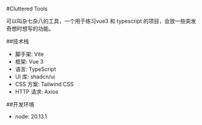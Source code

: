 #Cluttered Tools

可以叫杂七杂八的工具，一个用于练习vue3 和 typescript 的项目，会放一些突发奇想时想写的功能。

##技术栈

* 脚手架: Vite
* 框架: Vue 3
* 语言: TypeScript
* UI 库: shadcn/ui
* CSS 方案: Tailwind CSS
* HTTP 请求: Axios

##开发环境

* node: 20.13.1